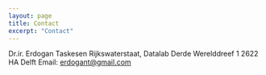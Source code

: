 ```yaml
---
layout: page
title: Contact
excerpt: "Contact"
---
```


Dr.ir. Erdogan Taskesen
Rijkswaterstaat, Datalab
Derde Werelddreef 1
2622 HA Delft
Email: erdogant@gmail.com